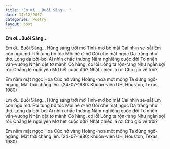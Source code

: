 ```yaml
---
title: "Em ơi...Buổi Sáng..."
date: 14/12/2007
categories: Poetry
layout: post
---
```


**Em ơi...Buổi Sáng...**

Em ơi...Buổi Sáng...
Hừng sáng trời mờ
Tinh-mơ bờ mắt
Cái nhìn se-sắt
Em còn ngủ mơ.
Rối tung bờ tóc
Môi hé ơ-hờ
Gối che mặt ngọc
Da trắng như thơ.
Lòng dạ bời-bời
Ai nhìn chắc thương
Nằm nghiêng cuộc đời
Tơ nhện vấn-vương
Nhện dệt tơ mành
Có hàng, có lối
Lòng ta rộn-ràng
Như ngàn sợi rối.
Chẳng lẽ ngồi yên
Mơ hết cuộc đời?
Nhặt chiếc lá rơi
Cho gió về trời?

Em nằm mặt ngọc
Hoa Cúc nở vàng
Hoàng-hoa một mộng
Ta đứng ngỡ-ngàng,
Mặt trời chẳng lên.
(24-07-1980: Khuôn-viên UH, Houston, Texas, 1980)

Em ơi...Buổi Sáng...
Hừng sáng trời mờ
Tinh-mơ bờ mắt
Cái nhìn se-sắt
Em còn ngủ mơ.
Rối tung bờ tóc
Môi hé ơ-hờ
Gối che mặt ngọc
Da trắng như thơ.
Lòng dạ bời-bời
Ai nhìn chắc thương
Nằm nghiêng cuộc đời
Tơ nhện vấn-vương
Nhện dệt tơ mành
Có hàng, có lối
Lòng ta rộn-ràng
Như ngàn sợi rối.
Chẳng lẽ ngồi yên
Mơ hết cuộc đời?
Nhặt chiếc lá rơi
Cho gió về trời?

Em nằm mặt ngọc
Hoa Cúc nở vàng
Hoàng-hoa một mộng
Ta đứng ngỡ-ngàng,
Mặt trời chẳng lên.
(24-07-1980: Khuôn-viên UH, Houston, Texas, 1980)
